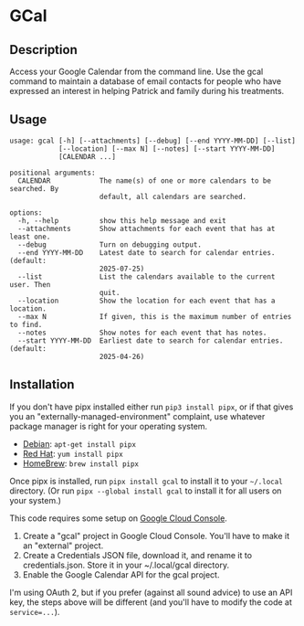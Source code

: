 # GCal

## Description
Access your Google Calendar from the command line.
Use the gcal command to maintain a database of email contacts for people who have expressed an interest in helping Patrick and family during his treatments.

## Usage
```
usage: gcal [-h] [--attachments] [--debug] [--end YYYY-MM-DD] [--list]
            [--location] [--max N] [--notes] [--start YYYY-MM-DD]
            [CALENDAR ...]

positional arguments:
  CALENDAR            The name(s) of one or more calendars to be searched. By
                      default, all calendars are searched.

options:
  -h, --help          show this help message and exit
  --attachments       Show attachments for each event that has at least one.
  --debug             Turn on debugging output.
  --end YYYY-MM-DD    Latest date to search for calendar entries. (default:
                      2025-07-25)
  --list              List the calendars available to the current user. Then
                      quit.
  --location          Show the location for each event that has a location.
  --max N             If given, this is the maximum number of entries to find.
  --notes             Show notes for each event that has notes.
  --start YYYY-MM-DD  Earliest date to search for calendar entries. (default:
                      2025-04-26)
```

## Installation
If you don't have pipx installed either run `pip3 install pipx`, or if that gives you an "externally-managed-environment" complaint, use whatever package manager is right for your operating system.

* [Debian](https://www.debian.org/doc/manuals/debian-faq/pkgtools.en.html): `apt-get install pipx`
* [Red Hat](https://www.redhat.com/en/blog/how-manage-packages): `yum install pipx`
* [HomeBrew](https://brew.sh): `brew install pipx`

Once pipx is installed, run `pipx install gcal` to install it to your `~/.local` directory. (Or run `pipx --global install gcal` to install it for all users on your system.)

<large>This code requires</large> some setup on [Google Cloud Console](https://cloud.google.com).

1. Create a "gcal" project in Google Cloud Console. You'll have to make
   it an "external" project.
2. Create a Credentials JSON file, download it, and rename it to
   credentials.json. Store it in your ~/.local/gcal directory.
3. Enable the Google Calendar API for the gcal project.

I'm using OAuth 2, but if you prefer (against all sound advice) to use an API key, the steps above will be different (and you'll have to modify the code at `service=...`).
